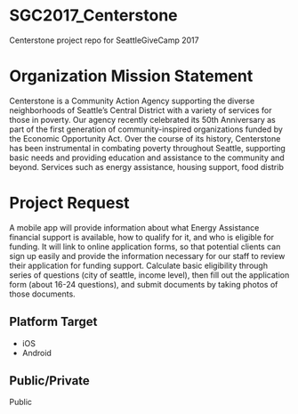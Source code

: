 # SGC2017_Centerstone
Centerstone project repo for SeattleGiveCamp 2017

# Organization Mission Statement
Centerstone is a Community Action Agency supporting the diverse neighborhoods of Seattle’s Central District with a variety of services for those in poverty. Our agency recently celebrated its 50th Anniversary as part of the first generation of community-inspired organizations funded by the Economic Opportunity Act. Over the course of its history, Centerstone has been instrumental in combating poverty throughout Seattle, supporting basic needs and providing education and assistance to the community and beyond. Services such as energy assistance, housing support, food distrib

# Project Request
A mobile app will provide information about what Energy Assistance financial support is available, how to qualify for it, and who is eligible for funding. It will link to online application forms, so that potential clients can sign up easily and provide the information necessary for our staff to review their application for funding support. Calculate basic eligibility through series of questions (city of seattle, income level), then fill out the application form (about 16-24 questions), and submit documents by taking photos of those documents. 

## Platform Target
- iOS
- Android
## Public/Private
Public
